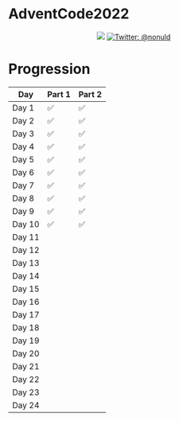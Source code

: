 # AdventCode2022

<p align="center">
    <img src="https://img.shields.io/badge/python-3.9-blue.svg" />
    <a href="https://twitter.com/nonuld">
        <img src="https://img.shields.io/badge/Contact-@nonuld-lightgrey.svg?style=flat" alt="Twitter: @nonuld" />
    </a>
</p>

# Progression

| Day    | Part 1  | Part 2  |
|--------|---------|---------|
| Day 1  |    ✅     |    ✅     |
| Day 2  |    ✅     |    ✅     |
| Day 3  |    ✅     |    ✅     |
| Day 4  |    ✅     |    ✅     |
| Day 5  |    ✅     |    ✅     |
| Day 6  |    ✅     |    ✅     |
| Day 7  |    ✅     |    ✅     |
| Day 8  |    ✅     |    ✅     |
| Day 9  |    ✅     |    ✅     |
| Day 10 |    ✅     |    ✅     |
| Day 11 |         |         |
| Day 12 |         |         |
| Day 13 |         |         |
| Day 14 |         |         |
| Day 15 |         |         |
| Day 16 |         |         |
| Day 17 |         |         |
| Day 18 |         |         |
| Day 19 |         |         |
| Day 20 |         |         |
| Day 21 |         |         |
| Day 22 |         |         |
| Day 23 |         |         |
| Day 24 |         |         |
